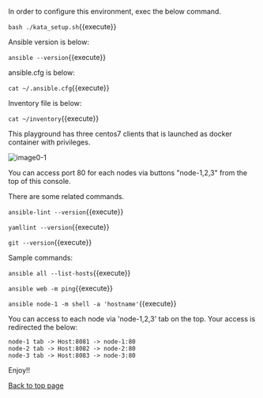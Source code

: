 In order to configure this environment, exec the below command.

`bash ./kata_setup.sh`{{execute}}


Ansible version is below:

`ansible --version`{{execute}}


ansible.cfg is below:

`cat ~/.ansible.cfg`{{execute}}


Inventory file is below:

`cat ~/inventory`{{execute}}


This playground has three centos7 clients that is launched as docker container with privileges.

![image0-1](https://raw.githubusercontent.com/irixjp/katacoda-scenarios/master/master-course-data/assets/images/kata_env.png "kata_env.png")


You can access port 80 for each nodes via buttons "node-1,2,3" from the top of this console.

There are some related commands.

`ansible-lint --version`{{execute}}

`yamllint --version`{{execute}}

`git --version`{{execute}}


Sample commands:

`ansible all --list-hosts`{{execute}}

`ansible web -m ping`{{execute}}

`ansible node-1 -m shell -a 'hostname'`{{execute}}


You can access to each node via 'node-1,2,3' tab on the top.
Your access is redirected the below:

```
node-1 tab -> Host:8081 -> node-1:80
node-2 tab -> Host:8082 -> node-2:80
node-3 tab -> Host:8083 -> node-3:80
```

Enjoy!!

[Back to top page](https://www.katacoda.com/irixjp)
